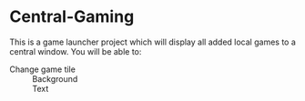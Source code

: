 # Central-Gaming
<p> This is a game launcher project which will display all added local games to a central window. You will be able to: </br> 
<dl>
  <dt> Change game tile
    <dd> Background </dd>
    <dd> Text </dd>
  </dt>
 </dl>
</p> 

